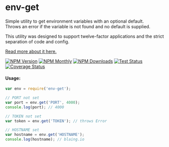 # env-get

Simple utility to get environment variables with an optional default.  
Throws an error if the variable is not found and no default is supplied.

This utility was designed to support twelve-factor applications and the strict separation of code and config.
 
[Read more about it here.][12-factor-config-url]

[![NPM Version][npm-image]][npm-url]
[![NPM Monthly][downloads-month-image]][npm-url]
[![NPM Downloads][downloads-total-image]][npm-url]
[![Test Status][test-image]][test-url]
[![Coverage Status][coverage-image]][coverage-url]

#### Usage:
```javascript
var env = require('env-get');

// PORT not set
var port = env.get('PORT', 4000);
console.log(port); // 4000

// TOKEN not set
var token = env.get('TOKEN'); // throws Error 

// HOSTNAME set
var hostname = env.get('HOSTNAME'); 
console.log(hostname); // blaing.io
```
[12-factor-config-url]:https://12factor.net/config
[npm-url]: https://npmjs.org/package/env-get
[test-url]: https://circleci.com/gh/billylaing/env-get/tree/master
[coverage-url]: https://coveralls.io/github/billylaing/env-get

[npm-image]: https://img.shields.io/npm/v/env-get.svg
[downloads-total-image]: https://img.shields.io/npm/dt/env-get.svg
[downloads-month-image]: https://img.shields.io/npm/dm/env-get.svg
[test-image]: https://img.shields.io/circleci/project/billylaing/env-get.svg?label=tests
[coverage-image]: https://coveralls.io/repos/github/billylaing/env-get/badge.svg

